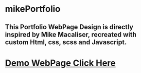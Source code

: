 # mikePortfolio
## This Portfolio WebPage Design is directly inspired by Mike Macaliser, recreated with custom Html, css, scss and Javascript.
# [Demo WebPage Click Here](https://mike-portfolio-custom.netlify.app/)
